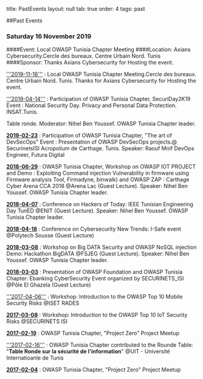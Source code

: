 title: PastEvents
layout: null
tab: true
order: 4
tags: past

##Past Events

### Saturday 16 November 2019
####Event: Local OWASP Tunisia Chapter Meeting
####Location: Axians Cybersecurity.Cercle des bureaux. Centre Urbain Nord. Tunis
####Sponsor: Thanks Axians Cybersecurity for Hosting the event.


['''2019-11-16''']('''2019-02-23''' "wikilink") : Local OWASP Tunisia
Chapter Meeting.Cercle des bureaux. Centre Urbain Nord. Tunis. Thanks
for Axians Cybersecurity for Hosting the event.

['''2019-04-14''']('''2019-02-23''' "wikilink") : Participation of OWASP
Tunisia Chapter, SecuriDay2K19 Event : National Security Day. Privacy
and Personal Data Protection. INSAT.Tunis.

Table ronde. Moderator: Nihel Ben Youssef. OWASP Tunisia Chapter leader.

[**2019-02-23**]('''2019-02-23''' "wikilink") : Participation of OWASP
Tunisia Chapter, "The art of DevSecOps" Event : Presentation of OWASP
DevSecOps projects.@ SecurinetsISI Acropolium de Carthage. Tunis.
Speaker: Raouf Mnif DevOps Engineer, Futura Digital

[**2018-06-29**]('''2018-06-29''' "wikilink") : OWASP Tunisia Chapter,
Workshop on OWASP IOT PROJECT and Demo : Exploiting Command injection
Vulnerability in firmware using Firmware analysis Tool, Firmadyne,
binwalk) and OWASP ZAP : Carthage Cyber Arena CCA 2018 @Arena Lac (Guest
Lecture). Speaker: Nihel Ben Youssef. OWASP Tunisia Chapter leader.

[**2018-04-07**]('''2018-04-07''' "wikilink") : Conference on Hackers of
Today: IEEE Tunisian Engineering Day TunED @ENIT (Guest Lecture).
Speaker: Nihel Ben Youssef. OWASP Tunisia Chapter leader.

[**2018-04-18**]('''2018-04-18''' "wikilink") : Conference on
Cybersecurity New Trends: I-Safe event @Polytech Sousse (Guest Lecture)

[**2018-03-08**]('''2018-03-08''' "wikilink") : Workshop on Big DATA
Security and OWASP NoSQL injection Demo: Hackathon BigDATA @FSJEG (Guest
Lecture). Speaker: Nihel Ben Youssef. OWASP Tunisia Chapter leader.

[**2018-03-03**]('''2018-03-03''' "wikilink") : Presentation of OWASP
Foundation and OWASP Tunisia Chapter: Ebanking CyberSecurity Event
organized by SECURINETS_ISI @Pôle El Ghazela (Guest Lecture)

['''2017-04-06''']('''2017-03-08''' "wikilink") : Workshop: Introduction
to the OWASP Top 10 Mobile Security Risks @ISET RADES

[**2017-03-08**]('''2017-03-08''' "wikilink") : Workshop: Introduction
to the OWASP Top 10 IoT Security Risks @SECURINETS ISI

[**2017-02-19**]('''2017-02-19''' "wikilink") : OWASP Tunisia Chapter,
"Project Zero" Project Meetup

['''2017-02-16''']('''2017-02-19''' "wikilink") : OWASP Tunisia Chapter
contributed to the Rounde Table: "**Table Ronde sur la sécurité de
l'information**" @UIT - Université Internatioanle de Tunis

[**2017-02-04**]('''2017-02-04''' "wikilink") : OWASP Tunisia Chapter,
"Project Zero" Project Meetup
